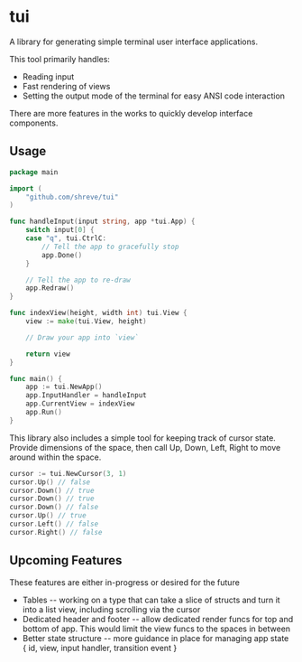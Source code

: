 tui
===

A library for generating simple terminal user interface applications.

This tool primarily handles:
 * Reading input
 * Fast rendering of views
 * Setting the output mode of the terminal for easy ANSI code interaction

There are more features in the works to quickly develop interface components.

## Usage

```go
package main

import (
    "github.com/shreve/tui"
)

func handleInput(input string, app *tui.App) {
    switch input[0] {
    case "q", tui.CtrlC:
        // Tell the app to gracefully stop
        app.Done()
    }

    // Tell the app to re-draw
    app.Redraw()
}

func indexView(height, width int) tui.View {
    view := make(tui.View, height)

    // Draw your app into `view`

    return view
}

func main() {
    app := tui.NewApp()
    app.InputHandler = handleInput
    app.CurrentView = indexView
    app.Run()
}
```

This library also includes a simple tool for keeping track of cursor state.
Provide dimensions of the space, then call Up, Down, Left, Right to move
around within the space.

```go
cursor := tui.NewCursor(3, 1)
cursor.Up() // false
cursor.Down() // true
cursor.Down() // true
cursor.Down() // false
cursor.Up() // true
cursor.Left() // false
cursor.Right() // false
```

## Upcoming Features

These features are either in-progress or desired for the future

* Tables -- working on a type that can take a slice of structs and turn it into
  a list view, including scrolling via the cursor
* Dedicated header and footer -- allow dedicated render funcs for top and bottom
  of app. This would limit the view funcs to the spaces in between
* Better state structure -- more guidance in place for managing app state {
  id, view, input handler, transition event }
